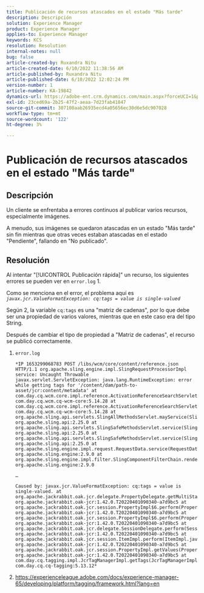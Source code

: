 ```yaml
---
title: Publicación de recursos atascados en el estado "Más tarde"
description: Descripción
solution: Experience Manager
product: Experience Manager
applies-to: Experience Manager
keywords: KCS
resolution: Resolution
internal-notes: null
bug: false
article-created-by: Ruxandra Nitu
article-created-date: 6/10/2022 11:38:56 AM
article-published-by: Ruxandra Nitu
article-published-date: 6/10/2022 12:02:24 PM
version-number: 1
article-number: KA-19842
dynamics-url: https://adobe-ent.crm.dynamics.com/main.aspx?forceUCI=1&pagetype=entityrecord&etn=knowledgearticle&id=077ca5e4-b1e8-ec11-bb3c-000d3a3b17fa
exl-id: 23ced69a-2b25-47f2-aeaa-7d23fab41847
source-git-commit: 307108aab26935ecd4a05656ec30d6e5dc907028
workflow-type: tm+mt
source-wordcount: '122'
ht-degree: 3%

---
```


# Publicación de recursos atascados en el estado &quot;Más tarde&quot;

## Descripción

Un cliente se enfrentaba a errores continuos al publicar varios recursos, especialmente imágenes.

A menudo, sus imágenes se quedaron atascadas en un estado &quot;Más tarde&quot; sin fin mientras que otras veces estaban atascadas en el estado &quot;Pendiente&quot;, fallando en &quot;No publicado&quot;.

## Resolución

Al intentar &quot;[!UICONTROL Publicación rápida]&quot; un recurso, los siguientes errores se pueden ver en `error.log` 1.

Como se menciona en el error, el problema aquí es *`javax.jcr.ValueFormatException: cq:tags = value is single-valued`*

Según 2, la variable `cq:tags` es una &quot;matriz de cadenas&quot;, por lo que debe ser una propiedad de varios valores, mientras que en este caso era del tipo String.

Después de cambiar el tipo de propiedad a &quot;Matriz de cadenas&quot;, el recurso se publicó correctamente.

1. `error.log`

   ```
   *IP 1653299068783 POST /libs/wcm/core/content/reference.json HTTP/1.1 org.apache.sling.engine.impl.SlingRequestProcessorImpl service: Uncaught Throwable 
   javax.servlet.ServletException: java.lang.RuntimeException: error while getting tags for '/content/dam/path-to-asset/jcr:content/metadata' at 
   com.day.cq.wcm.core.impl.reference.ActivationReferenceSearchServlet.doGet(ActivationReferenceSearchServlet.java:140) com.day.cq.wcm.cq-wcm-core:5.14.28 at 
   com.day.cq.wcm.core.impl.reference.ActivationReferenceSearchServlet.doPost(ActivationReferenceSearchServlet.java:100) com.day.cq.wcm.cq-wcm-core:5.14.28 at 
   org.apache.sling.api.servlets.SlingAllMethodsServlet.mayService(SlingAllMethodsServlet.java:146) org.apache.sling.api:2.25.0 at 
   org.apache.sling.api.servlets.SlingSafeMethodsServlet.service(SlingSafeMethodsServlet.java:342) org.apache.sling.api:2.25.0 at
   org.apache.sling.api.servlets.SlingSafeMethodsServlet.service(SlingSafeMethodsServlet.java:374) org.apache.sling.api:2.25.0 at 
   org.apache.sling.engine.impl.request.RequestData.service(RequestData.java:583) org.apache.sling.engine:2.9.0 at 
   org.apache.sling.engine.impl.filter.SlingComponentFilterChain.render(SlingComponentFilterChain.java:45) org.apache.sling.engine:2.9.0
   
   …
   
   Caused by: javax.jcr.ValueFormatException: cq:tags = value is single-valued. at 
   org.apache.jackrabbit.oak.jcr.delegate.PropertyDelegate.getMultiState(PropertyDelegate.java:137) org.apache.jackrabbit.oak-jcr:1.42.0.T20220401090340-a7d9bc5 at 
   org.apache.jackrabbit.oak.jcr.session.PropertyImpl$6.perform(PropertyImpl.java:266) org.apache.jackrabbit.oak-jcr:1.42.0.T20220401090340-a7d9bc5 at 
   org.apache.jackrabbit.oak.jcr.session.PropertyImpl$6.perform(PropertyImpl.java:261) org.apache.jackrabbit.oak-jcr:1.42.0.T20220401090340-a7d9bc5 at 
   org.apache.jackrabbit.oak.jcr.delegate.SessionDelegate.perform(SessionDelegate.java:210) org.apache.jackrabbit.oak-jcr:1.42.0.T20220401090340-a7d9bc5 at
   org.apache.jackrabbit.oak.jcr.session.ItemImpl.perform(ItemImpl.java:112) org.apache.jackrabbit.oak-jcr:1.42.0.T20220401090340-a7d9bc5 at 
   org.apache.jackrabbit.oak.jcr.session.PropertyImpl.getValues(PropertyImpl.java:261) org.apache.jackrabbit.oak-jcr:1.42.0.T20220401090340-a7d9bc5 at 
   com.day.cq.tagging.impl.JcrTagManagerImpl.getTags(JcrTagManagerImpl.java:797) com.day.cq.cq-tagging:5.13.12*
   ```

1. https://experienceleague.adobe.com/docs/experience-manager-65/developing/platform/tagging/framework.html?lang=en
